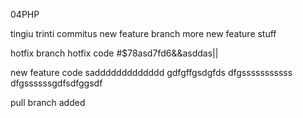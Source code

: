 04PHP

tingiu trinti commitus
new feature branch
more new feature stuff

hotfix branch
hotfix code #$78asd7fd6&&asddas||


new feature code
saddddddddddddd
gdfgffgsdgfds
dfgsssssssssss
dfgssssssgdfsdfggsdf


pull branch added
